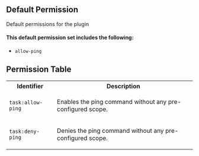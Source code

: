 ## Default Permission

Default permissions for the plugin

#### This default permission set includes the following:

- `allow-ping`

## Permission Table

<table>
<tr>
<th>Identifier</th>
<th>Description</th>
</tr>


<tr>
<td>

`task:allow-ping`

</td>
<td>

Enables the ping command without any pre-configured scope.

</td>
</tr>

<tr>
<td>

`task:deny-ping`

</td>
<td>

Denies the ping command without any pre-configured scope.

</td>
</tr>
</table>
